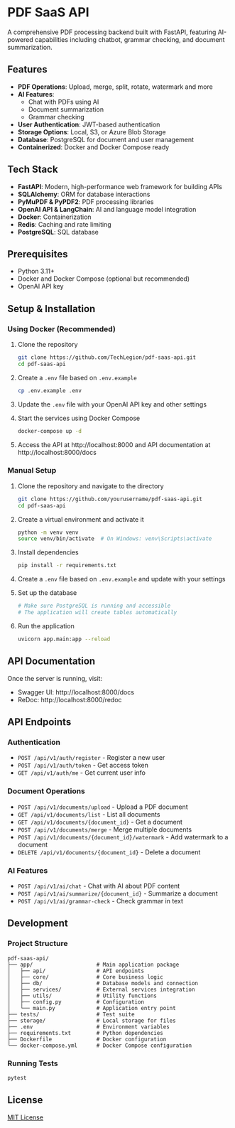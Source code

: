 # PDF SaaS API

A comprehensive PDF processing backend built with FastAPI, featuring AI-powered capabilities including chatbot, grammar checking, and document summarization.

## Features

- **PDF Operations**: Upload, merge, split, rotate, watermark and more
- **AI Features**:
  - Chat with PDFs using AI
  - Document summarization
  - Grammar checking
- **User Authentication**: JWT-based authentication
- **Storage Options**: Local, S3, or Azure Blob Storage
- **Database**: PostgreSQL for document and user management
- **Containerized**: Docker and Docker Compose ready

## Tech Stack

- **FastAPI**: Modern, high-performance web framework for building APIs
- **SQLAlchemy**: ORM for database interactions
- **PyMuPDF & PyPDF2**: PDF processing libraries
- **OpenAI API & LangChain**: AI and language model integration
- **Docker**: Containerization
- **Redis**: Caching and rate limiting
- **PostgreSQL**: SQL database

## Prerequisites

- Python 3.11+
- Docker and Docker Compose (optional but recommended)
- OpenAI API key

## Setup & Installation

### Using Docker (Recommended)

1. Clone the repository
   ```bash
   git clone https://github.com/TechLegion/pdf-saas-api.git
   cd pdf-saas-api
   ```

2. Create a `.env` file based on `.env.example`
   ```bash
   cp .env.example .env
   ```

3. Update the `.env` file with your OpenAI API key and other settings

4. Start the services using Docker Compose
   ```bash
   docker-compose up -d
   ```

5. Access the API at http://localhost:8000 and API documentation at http://localhost:8000/docs

### Manual Setup

1. Clone the repository and navigate to the directory
   ```bash
   git clone https://github.com/yourusername/pdf-saas-api.git
   cd pdf-saas-api
   ```

2. Create a virtual environment and activate it
   ```bash
   python -m venv venv
   source venv/bin/activate  # On Windows: venv\Scripts\activate
   ```

3. Install dependencies
   ```bash
   pip install -r requirements.txt
   ```

4. Create a `.env` file based on `.env.example` and update with your settings

5. Set up the database
   ```bash
   # Make sure PostgreSQL is running and accessible
   # The application will create tables automatically
   ```

6. Run the application
   ```bash
   uvicorn app.main:app --reload
   ```

## API Documentation

Once the server is running, visit:
- Swagger UI: http://localhost:8000/docs
- ReDoc: http://localhost:8000/redoc

## API Endpoints

### Authentication
- `POST /api/v1/auth/register` - Register a new user
- `POST /api/v1/auth/token` - Get access token
- `GET /api/v1/auth/me` - Get current user info

### Document Operations
- `POST /api/v1/documents/upload` - Upload a PDF document
- `GET /api/v1/documents/list` - List all documents
- `GET /api/v1/documents/{document_id}` - Get a document
- `POST /api/v1/documents/merge` - Merge multiple documents
- `POST /api/v1/documents/{document_id}/watermark` - Add watermark to a document
- `DELETE /api/v1/documents/{document_id}` - Delete a document

### AI Features
- `POST /api/v1/ai/chat` - Chat with AI about PDF content
- `POST /api/v1/ai/summarize/{document_id}` - Summarize a document
- `POST /api/v1/ai/grammar-check` - Check grammar in text

## Development

### Project Structure

```
pdf-saas-api/
├── app/                    # Main application package
│   ├── api/                # API endpoints
│   ├── core/               # Core business logic
│   ├── db/                 # Database models and connection
│   ├── services/           # External services integration
│   ├── utils/              # Utility functions
│   ├── config.py           # Configuration
│   └── main.py             # Application entry point
├── tests/                  # Test suite
├── storage/                # Local storage for files
├── .env                    # Environment variables
├── requirements.txt        # Python dependencies
├── Dockerfile              # Docker configuration
└── docker-compose.yml      # Docker Compose configuration
```

### Running Tests

```bash
pytest
```

## License

[MIT License](LICENSE)